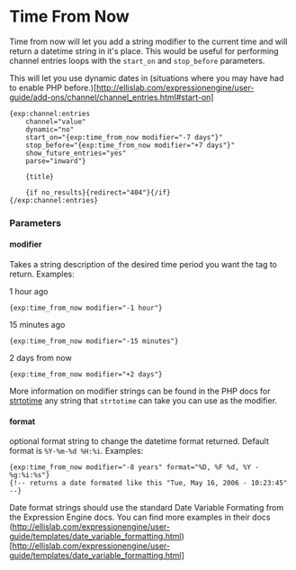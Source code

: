 Time From Now
===

Time from now will let you add a string modifier to the current time and will return a datetime string in it's place. This would be useful for performing channel entries loops with the `start_on` and `stop_before` parameters.

This will let you use dynamic dates in (situations where you may have had to enable PHP before.)[http://ellislab.com/expressionengine/user-guide/add-ons/channel/channel_entries.html#start-on]


	{exp:channel:entries
		channel="value"
		dynamic="no"
		start_on="{exp:time_from_now modifier="-7 days"}"
		stop_before="{exp:time_from_now modifier="+7 days"}"
		show_future_entries="yes"
		parse="inward"}
		
		{title}
		
		{if no_results}{redirect="404"}{/if}
	{/exp:channel:entries}

### Parameters
#### modifier
Takes a string description of the desired time period you want the tag to return. Examples:

1 hour ago

	{exp:time_from_now modifier="-1 hour"}

15 minutes ago

	{exp:time_from_now modifier="-15 minutes"}

2 days from now

	{exp:time_from_now modifier="+2 days"}

More information on modifier strings can be found in the PHP docs for [strtotime](http://us2.php.net/strtotime) any string that `strtotime` can take you can use as the modifier.

#### format
optional format string to change the datetime format returned. Default format is `%Y-%m-%d %H:%i`. Examples:

	{exp:time_from_now modifier="-8 years" format="%D, %F %d, %Y - %g:%i:%s"} 
	{!-- returns a date formated like this "Tue, May 16, 2006 - 10:23:45" --}

Date format strings should use the standard Date Variable Formating from the Expression Engine docs. You can find more examples in their docs (http://ellislab.com/expressionengine/user-guide/templates/date_variable_formatting.html)[http://ellislab.com/expressionengine/user-guide/templates/date_variable_formatting.html]

